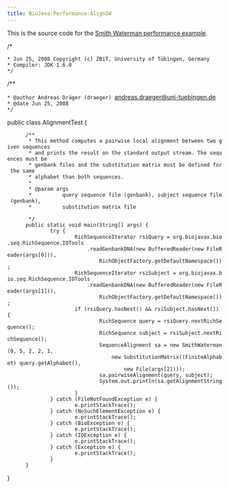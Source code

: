 ```yaml
---
title: BioJava:Performance:AlignSW
---
```


This is the source code for the [Smith Waterman performance
example](BioJava::Performance "wikilink").

<java> /\*

`* Jun 25, 2008 Copyright (c) ZBiT, University of Tübingen, Germany`  
`* Compiler: JDK 1.6.0`  
`*/`

/\*\*

`* @author Andreas Dräger (draeger) `<andreas.draeger@uni-tuebingen.de>  
`* @date Jun 25, 2008`  
`*/`

public class AlignmentTest {

`      /**`  
`       * This method computes a pairwise local alignment between two given sequences`  
`       * and prints the result on the standard output stream. The sequences must be`  
`       * genbank files and the substitution matrix must be defined for the same`  
`       * alphabet than both sequences.`  
`       *`  
`       * @param args`  
`       *          query sequence file (genbank), subject sequence file (genbank),`  
`       *          substitution matrix file`

`       */`  
`      public static void main(String[] args) {`  
`              try {`  
`                      RichSequenceIterator rsiQuery = org.biojavax.bio.seq.RichSequence.IOTools`  
`                          .readGenbankDNA(new BufferedReader(new FileReader(args[0])),`  
`                              RichObjectFactory.getDefaultNamespace());`  
`                      RichSequenceIterator rsiSubject = org.biojavax.bio.seq.RichSequence.IOTools`  
`                          .readGenbankDNA(new BufferedReader(new FileReader(args[1])),`  
`                              RichObjectFactory.getDefaultNamespace());`  
`                      if (rsiQuery.hasNext() && rsiSubject.hasNext()) {`  
`                              RichSequence query = rsiQuery.nextRichSequence();`  
`                              RichSequence subject = rsiSubject.nextRichSequence();`  
`                              SequenceAlignment sa = new SmithWaterman(0, 5, 2, 2, 1,`  
`                                  new SubstitutionMatrix((FiniteAlphabet) query.getAlphabet(),`  
`                                      new File(args[2])));`  
`                              sa.pairwiseAlignment(query, subject);`  
`                              System.out.println(sa.getAlignmentString());`  
`                      }`  
`              } catch (FileNotFoundException e) {`  
`                      e.printStackTrace();`  
`              } catch (NoSuchElementException e) {`  
`                      e.printStackTrace();`  
`              } catch (BioException e) {`  
`                      e.printStackTrace();`  
`              } catch (IOException e) {`  
`                      e.printStackTrace();`  
`              } catch (Exception e) {`  
`                      e.printStackTrace();`  
`              }`  
`      }`

} </java>
